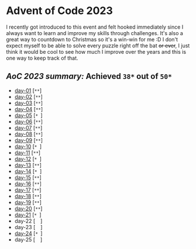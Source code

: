 # Advent of Code 2023

I recently got introduced to this event and felt hooked immediately since I always want to learn and improve my skills through challenges. It's also a great way to countdown to Christmas so it's a win-win for me :D I don't expect myself to be able to solve every puzzle right off the bat ~~or ever~~, I just think it would be cool to see how much I improve over the years and this is one way to keep track of that.

## ***AoC 2023 summary:* Achieved `38*` out of `50*`**
- [day-01](day-01.ipynb) [`**`]
- [day-02](day-02.ipynb) [`**`]
- [day-03](day-03.ipynb) [`**`]
- [day-04](day-04.ipynb) [`**`]
- [day-05](day-05.ipynb) [`* `]
- [day-06](day-06.ipynb) [`**`]
- [day-07](day-07.ipynb) [`**`]
- [day-08](day-08.ipynb) [`**`]
- [day-09](day-09.ipynb) [`**`]
- [day-10](day-10.ipynb) [`* `]
- [day-11](day-11.ipynb) [`**`]
- [day-12](day-12.ipynb) [`* `]
- [day-13](day-13.ipynb) [`**`]
- [day-14](day-14.ipynb) [`* `]
- [day-15](day-15.ipynb) [`**`]
- [day-16](day-16.ipynb) [`**`]
- [day-17](day-17.ipynb) [`**`]
- [day-18](day-18.ipynb) [`**`]
- [day-19](day-19.ipynb) [`**`]
- [day-20](day-20.ipynb) [`**`]
- [day-21](day-21.ipynb) [`* `]
- day-22 [`  `]
- day-23 [`  `]
- [day-24](day-24.ipynb) [`* `]
- day-25 [`  `]